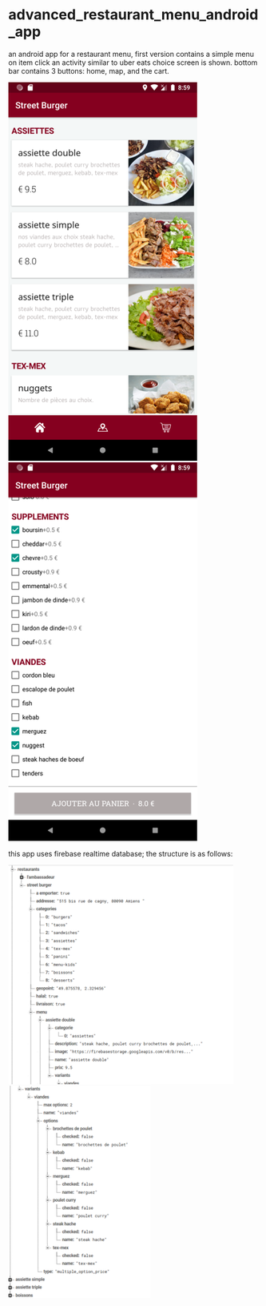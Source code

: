 # advanced_restaurant_menu_android_app
an android app for a restaurant menu, first version contains a simple menu on item click an activity similar to uber eats choice screen is shown. bottom bar contains 3 buttons: home, map, and the cart.

![screenshot 1](https://github.com/fayssalElAnsari/pics/blob/master/advanced_restaurant_menu_android_app/6.png)
![screenshot 2](https://github.com/fayssalElAnsari/pics/blob/master/advanced_restaurant_menu_android_app/8.png)


this app uses firebase realtime database;
the structure is as follows:

![db screen 1](https://github.com/fayssalElAnsari/pics/blob/master/advanced_restaurant_menu_android_app/screenshot-48-.png)
![db screen 2](https://github.com/fayssalElAnsari/pics/blob/master/advanced_restaurant_menu_android_app/screenshot-49-.png)

